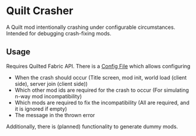 # Quilt Crasher

A Quilt mod intentionally crashing under configurable circumstances. Intended for debugging crash-fixing mods.

## Usage

Requires Quilted Fabric API.
There is a [Config File](TODO) which allows configuring
- When the crash should occur (Title screen, mod init, world load (client side), server join (client side))
- Which other mod ids are required for the crash to occur (For simulating n-way mod incompatibility)
- Which mods are required to fix the incompatibility (All are required, and it is ignored if empty)
- The message in the thrown error

Additionally, there is (planned) functionality to generate dummy mods.
